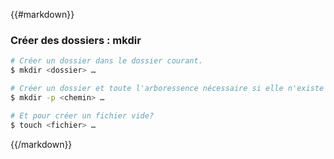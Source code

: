 {{#markdown}}
### Créer des dossiers : mkdir

```bash
# Créer un dossier dans le dossier courant.
$ mkdir <dossier> …
```

```bash
# Créer un dossier et toute l'arboressence nécessaire si elle n'existe pas.
$ mkdir -p <chemin> …
```

```bash
# Et pour créer un fichier vide?
$ touch <fichier> …
```
{{/markdown}}